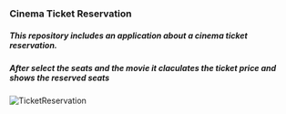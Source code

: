 ### Cinema Ticket Reservation
##### This repository includes an application about a cinema ticket reservation.
##### After select the seats  and the movie it claculates the ticket price and shows the reserved seats

![TicketReservation]("./cinemaReservation.png")